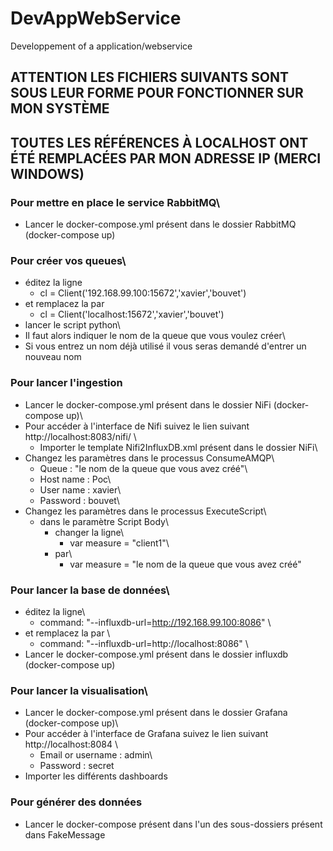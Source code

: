 # DevAppWebService
Developpement of a application/webservice

## ATTENTION LES FICHIERS SUIVANTS SONT SOUS LEUR FORME POUR FONCTIONNER SUR MON SYSTÈME 

## TOUTES LES RÉFÉRENCES À LOCALHOST ONT ÉTÉ REMPLACÉES PAR MON ADRESSE IP (MERCI WINDOWS)

### Pour mettre en place le service RabbitMQ\
  - Lancer le docker-compose.yml présent dans le dossier RabbitMQ (docker-compose up)


### Pour créer vos queues\
  - éditez la ligne
    - cl = Client('192.168.99.100:15672','xavier','bouvet')
  - et remplacez la par
    - cl = Client('localhost:15672','xavier','bouvet')
  - lancer le script python\
  - Il faut alors indiquer le nom de la queue que vous voulez créer\
  - Si vous entrez un nom déjà utilisé il vous seras demandé d'entrer un nouveau nom
  

### Pour lancer l'ingestion 
- Lancer le docker-compose.yml présent dans le dossier NiFi (docker-compose up)\
-  Pour accéder à l'interface de Nifi suivez le lien suivant http://localhost:8083/nifi/ \
    - Importer le template Nifi2InfluxDB.xml présent dans le dossier NiFi\
  - Changez les paramètres dans le processus ConsumeAMQP\
    - Queue : "le nom de la queue que vous avez créé"\
    - Host name : Poc\
    - User name : xavier\
    - Password : bouvet\
  - Changez les paramètres dans le processus ExecuteScript\
    - dans le paramètre Script Body\
      - changer la ligne\
        - var measure = "client1"\
      - par\
        - var measure = "le nom de la queue que vous avez créé"
    

### Pour lancer la base de données\
  - éditez la ligne\
    - command: "--influxdb-url=http://192.168.99.100:8086" \
  - et remplacez la par \
    - command: "--influxdb-url=http://localhost:8086" \
  - Lancer le docker-compose.yml présent dans le dossier influxdb (docker-compose up)
  
  
### Pour lancer la visualisation\
  - Lancer le docker-compose.yml présent dans le dossier Grafana (docker-compose up)\
  - Pour accéder à l'interface de Grafana suivez le lien suivant http://localhost:8084 \
    - Email or username : admin\
    - Password : secret
  - Importer les différents dashboards
  
### Pour générer des données
  - Lancer le docker-compose présent dans l'un des sous-dossiers présent dans FakeMessage
